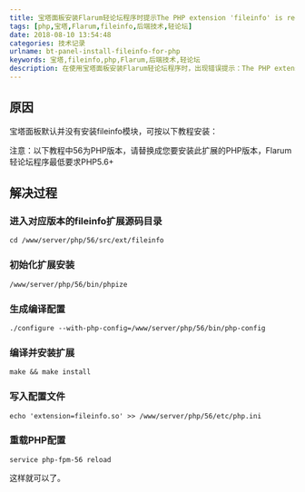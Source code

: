 ```yaml
---
title: 宝塔面板安装Flarum轻论坛程序时提示The PHP extension 'fileinfo' is required
tags: [php,宝塔,Flarum,fileinfo,后端技术,轻论坛]
date: 2018-08-10 13:54:48
categories: 技术记录
urlname: bt-panel-install-fileinfo-for-php
keywords: 宝塔,fileinfo,php,Flarum,后端技术,轻论坛
description: 在使用宝塔面板安装Flarum轻论坛程序时，出现错误提示：The PHP extension 'fileinfo' is required，本文介绍了解决办法。
---
```


## 原因
宝塔面板默认并没有安装fileinfo模块，可按以下教程安装：

注意：以下教程中56为PHP版本，请替换成您要安装此扩展的PHP版本，Flarum轻论坛程序最低要求PHP5.6+
<!--MORE-->
## 解决过程

### 进入对应版本的fileinfo扩展源码目录

```
cd /www/server/php/56/src/ext/fileinfo
```



### 初始化扩展安装

```
/www/server/php/56/bin/phpize
```



### 生成编译配置

```
./configure --with-php-config=/www/server/php/56/bin/php-config
```



### 编译并安装扩展

```
make && make install
```



### 写入配置文件

```
echo 'extension=fileinfo.so' >> /www/server/php/56/etc/php.ini
```



### 重载PHP配置

```
service php-fpm-56 reload
```

这样就可以了。